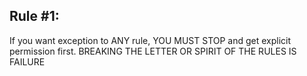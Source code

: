 ## Rule #1: 
If you want exception to ANY rule, YOU MUST STOP and get explicit permission first. 
BREAKING THE LETTER OR SPIRIT OF THE RULES IS FAILURE

